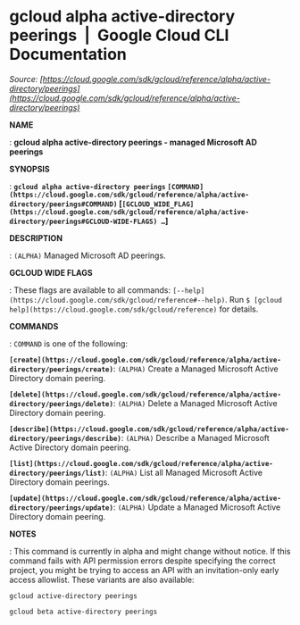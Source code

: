 # gcloud alpha active-directory peerings  |  Google Cloud CLI Documentation

*Source: [https://cloud.google.com/sdk/gcloud/reference/alpha/active-directory/peerings](https://cloud.google.com/sdk/gcloud/reference/alpha/active-directory/peerings)*

**NAME**

: **gcloud alpha active-directory peerings - managed Microsoft AD peerings**

**SYNOPSIS**

: **`gcloud alpha active-directory peerings` `[COMMAND](https://cloud.google.com/sdk/gcloud/reference/alpha/active-directory/peerings#COMMAND)` [`[GCLOUD_WIDE_FLAG](https://cloud.google.com/sdk/gcloud/reference/alpha/active-directory/peerings#GCLOUD-WIDE-FLAGS) …`]**

**DESCRIPTION**

: `(ALPHA)` Managed Microsoft AD peerings.

**GCLOUD WIDE FLAGS**

: These flags are available to all commands: `[--help](https://cloud.google.com/sdk/gcloud/reference#--help)`.
Run `$ [gcloud help](https://cloud.google.com/sdk/gcloud/reference)` for details.

**COMMANDS**

: ``COMMAND`` is one of the following:

**`[create](https://cloud.google.com/sdk/gcloud/reference/alpha/active-directory/peerings/create)`**:
`(ALPHA)` Create a Managed Microsoft Active Directory domain peering.

**`[delete](https://cloud.google.com/sdk/gcloud/reference/alpha/active-directory/peerings/delete)`**:
`(ALPHA)` Delete a Managed Microsoft Active Directory domain peering.

**`[describe](https://cloud.google.com/sdk/gcloud/reference/alpha/active-directory/peerings/describe)`**:
`(ALPHA)` Describe a Managed Microsoft Active Directory domain
peering.

**`[list](https://cloud.google.com/sdk/gcloud/reference/alpha/active-directory/peerings/list)`**:
`(ALPHA)` List all Managed Microsoft Active Directory domain
peerings.

**`[update](https://cloud.google.com/sdk/gcloud/reference/alpha/active-directory/peerings/update)`**:
`(ALPHA)` Update a Managed Microsoft Active Directory domain peering.

**NOTES**

: This command is currently in alpha and might change without notice. If this
command fails with API permission errors despite specifying the correct project,
you might be trying to access an API with an invitation-only early access
allowlist. These variants are also available:

```
gcloud active-directory peerings
```

```
gcloud beta active-directory peerings
```